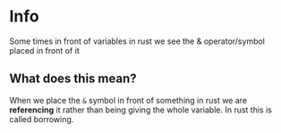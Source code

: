 # Info

Some times in front of variables in rust we see the & operator/symbol placed in front of it 

## What does this mean?

When we place the `&` symbol in front of something in rust we are **referencing** it rather than being giving the whole variable. In rust this is called borrowing.



